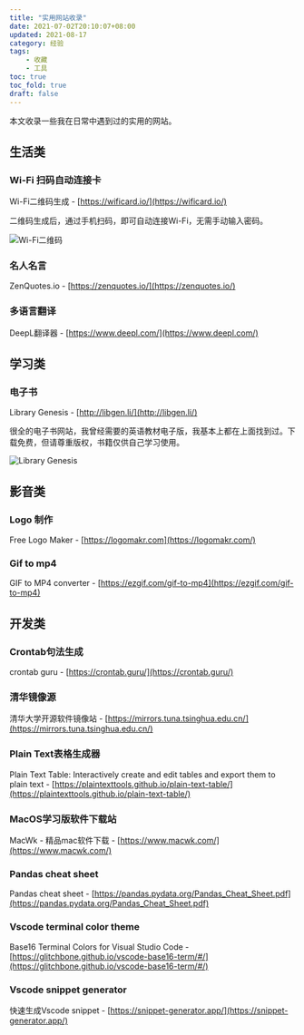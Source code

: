 ```yaml
---
title: "实用网站收录"
date: 2021-07-02T20:10:07+08:00
updated: 2021-08-17
category: 经验
tags:
    - 收藏
    - 工具
toc: true
toc_fold: true
draft: false
---
```


本文收录一些我在日常中遇到过的实用的网站。

<!--more-->

## 生活类

### Wi-Fi 扫码自动连接卡

Wi-Fi二维码生成 - [https://wificard.io/](https://wificard.io/)

二维码生成后，通过手机扫码，即可自动连接Wi-Fi，无需手动输入密码。

![Wi-Fi二维码](https://z3.ax1x.com/2021/08/17/f5ll3d.png)

### 名人名言

ZenQuotes.io - [https://zenquotes.io/](https://zenquotes.io/)

### 多语言翻译

DeepL翻译器 - [https://www.deepl.com/](https://www.deepl.com/)

## 学习类

### 电子书

Library Genesis - [http://libgen.li/](http://libgen.li/)

很全的电子书网站，我曾经需要的英语教材电子版，我基本上都在上面找到过。下载免费，但请尊重版权，书籍仅供自己学习使用。

![Library Genesis](https://z3.ax1x.com/2021/08/17/f5lCh4.png)

## 影音类

### Logo 制作

Free Logo Maker - [https://logomakr.com](https://logomakr.com/)

### Gif to mp4

GIF to MP4 converter - [https://ezgif.com/gif-to-mp4](https://ezgif.com/gif-to-mp4)

## 开发类

### Crontab句法生成

crontab guru - [https://crontab.guru/](https://crontab.guru/)

### 清华镜像源

清华大学开源软件镜像站 - [https://mirrors.tuna.tsinghua.edu.cn/](https://mirrors.tuna.tsinghua.edu.cn/)

### Plain Text表格生成器

Plain Text Table: Interactively create and edit tables and export them to plain text -  [https://plaintexttools.github.io/plain-text-table/](https://plaintexttools.github.io/plain-text-table/)

### MacOS学习版软件下载站

MacWk - 精品mac软件下载 - [https://www.macwk.com/](https://www.macwk.com/)

### Pandas cheat sheet

Pandas cheat sheet - [https://pandas.pydata.org/Pandas_Cheat_Sheet.pdf](https://pandas.pydata.org/Pandas_Cheat_Sheet.pdf)

### Vscode terminal color theme

Base16 Terminal Colors for Visual Studio Code - [https://glitchbone.github.io/vscode-base16-term/#/](https://glitchbone.github.io/vscode-base16-term/#/)

### Vscode snippet generator

快速生成Vscode snippet - [https://snippet-generator.app/](https://snippet-generator.app/)